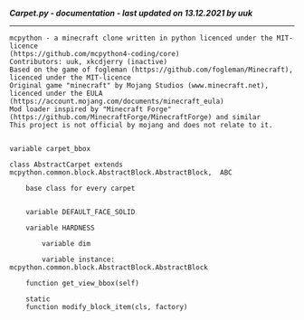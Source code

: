 ***Carpet.py - documentation - last updated on 13.12.2021 by uuk***
___

    mcpython - a minecraft clone written in python licenced under the MIT-licence 
    (https://github.com/mcpython4-coding/core)
    Contributors: uuk, xkcdjerry (inactive)
    Based on the game of fogleman (https://github.com/fogleman/Minecraft), licenced under the MIT-licence
    Original game "minecraft" by Mojang Studios (www.minecraft.net), licenced under the EULA
    (https://account.mojang.com/documents/minecraft_eula)
    Mod loader inspired by "Minecraft Forge" (https://github.com/MinecraftForge/MinecraftForge) and similar
    This project is not official by mojang and does not relate to it.


    variable carpet_bbox

    class AbstractCarpet extends mcpython.common.block.AbstractBlock.AbstractBlock,  ABC
        
        base class for every carpet


        variable DEFAULT_FACE_SOLID

        variable HARDNESS

            variable dim

            variable instance: mcpython.common.block.AbstractBlock.AbstractBlock

        function get_view_bbox(self)

        static
        function modify_block_item(cls, factory)